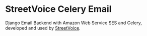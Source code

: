 StreetVoice Celery Email
=========================

Django Email Backend with Amazon Web Service SES and Celery, developed and used by [StreetVoice](http://streetvoice.com/).

